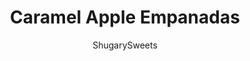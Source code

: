 ---
layout: ../../layouts/MarkdownPostLayout.astro
title: Caramel Apple Empanadas
author: ShugarySweets
pubDate: 2019-09-25
description: "Easy Caramel Apple Empanadas recipe with a sweet cheesecake filling. Baked, not fried, and ready in no time!"
image_url: https://www.shugarysweets.com/wp-content/uploads/2019/09/caramel-apple-empanadas-6.jpg
tags: ["Pies and Tarts","Mexican"]
calories: 160
protein: 2
carbohydrates: 28
fats: 5
fiber: 1
ingredients: ["2 boxes (14.1 ounce each) refrigerated pie crust","1 can (20 ounce) apple pie filling","1 package (8 ounce) cream cheese, softened","2/3 cup granulated sugar","1 teaspoon vanilla extract","1 large egg, separated","2 1/2 cups powdered sugar","1/4 cup caramel ice cream topping","2 Tablespoons milk"]
serves: 24
time: "30 minutes"
prepTime: "15 minutes"
instructions: ["Preheat oven to 425 degrees F. Remove pie crusts from their packaging and allow to come to room temperature.","In two small bowls, separate egg white from egg yolk. KEEP BOTH. Whisk each one separately. Set aside.","Dump apple pie filling into a small bowl. Chop up apple slices into small bits. Set aside.","In a mixing bowl, beat cream cheese with granulated sugar and vanilla extract until smooth and creamy.","Unroll pie crusts and cut circles using a 4-inch circle biscuit cutter. Re-roll the scraps once to get more circles.","Using a 1 Tbsp scoop, spoon half a scoop of apple pie filling and half a scoop of cheesecake filling into the center of each pie crust circle. Brush the edges of the circle with the whisked egg white.","Fold each empanada in half and pinch the edges close (either by folding or pressing with a fork). Place on a parchment paper lined baking sheet. Repeat for remaining apple hand pies.","Prick each empanada with a fork before baking. Brush tops of empanadas with whisked egg yolk, in a thin, even coating. ","Bake apple empanadas for about 15 minutes, until golden brown. Remove and cool on wire rack.","Make the glaze by whisking together powdered sugar with caramel ice cream topping and milk. Add more or less milk to desired consistency. For a thicker glaze (like I used), I did 2 Tbsp milk. Add up to 4 Tbsp for a thinner glaze.","Dip cooled empanadas into the caramel glaze and return to parchment paper lined baking sheet to set."]
nutrition: ["160 calories","28 grams carbohydrates","9 milligrams cholesterol","5 grams fat","1 grams fiber","2 grams protein","2 grams saturated fat","94 milligrams sodium","20 grams sugar","0 grams trans fat","3 grams unsaturated fat"]
---